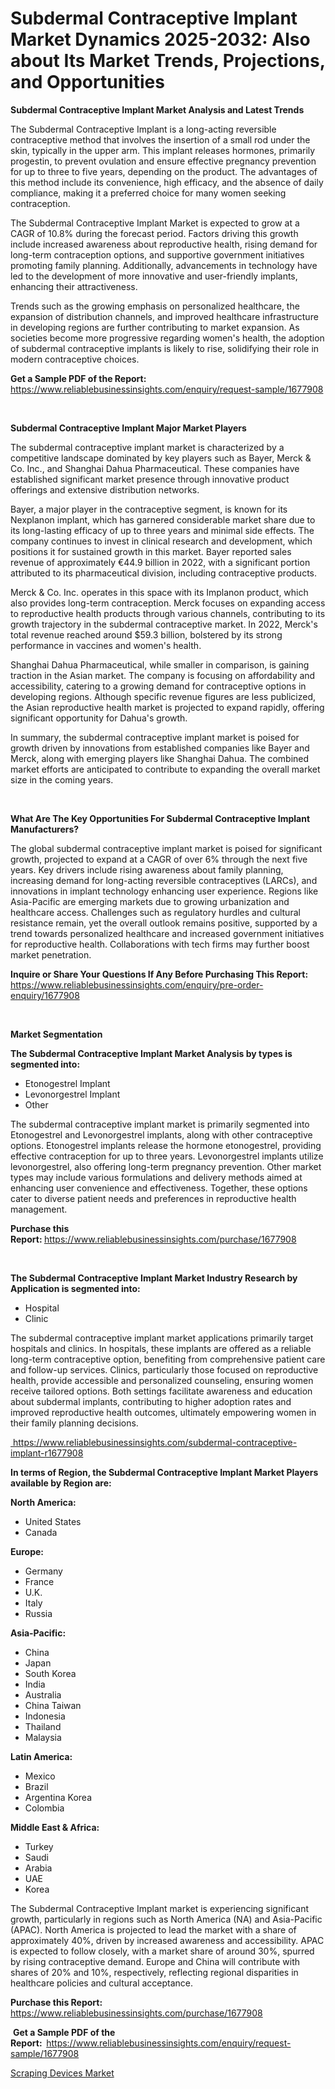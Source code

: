<p><h1>Subdermal Contraceptive Implant Market Dynamics 2025-2032: Also about Its Market Trends, Projections, and Opportunities</h1></p><p><strong>Subdermal Contraceptive Implant Market Analysis and Latest Trends</strong></p>
<p><p>The Subdermal Contraceptive Implant is a long-acting reversible contraceptive method that involves the insertion of a small rod under the skin, typically in the upper arm. This implant releases hormones, primarily progestin, to prevent ovulation and ensure effective pregnancy prevention for up to three to five years, depending on the product. The advantages of this method include its convenience, high efficacy, and the absence of daily compliance, making it a preferred choice for many women seeking contraception.</p><p>The Subdermal Contraceptive Implant Market is expected to grow at a CAGR of 10.8% during the forecast period. Factors driving this growth include increased awareness about reproductive health, rising demand for long-term contraception options, and supportive government initiatives promoting family planning. Additionally, advancements in technology have led to the development of more innovative and user-friendly implants, enhancing their attractiveness. </p><p>Trends such as the growing emphasis on personalized healthcare, the expansion of distribution channels, and improved healthcare infrastructure in developing regions are further contributing to market expansion. As societies become more progressive regarding women's health, the adoption of subdermal contraceptive implants is likely to rise, solidifying their role in modern contraceptive choices.</p></p>
<p><strong>Get a Sample PDF of the Report:&nbsp;</strong> <a href="https://www.reliablebusinessinsights.com/enquiry/request-sample/1677908?utm_campaign=3054&utm_medium=2&utm_source=Github&utm_content=ia&utm_term=25032025&utm_id=subdermal-contraceptive-implant">https://www.reliablebusinessinsights.com/enquiry/request-sample/1677908</a></p>
<p>&nbsp;</p>
<p><strong>Subdermal Contraceptive Implant Major Market Players</strong></p>
<p><p>The subdermal contraceptive implant market is characterized by a competitive landscape dominated by key players such as Bayer, Merck & Co. Inc., and Shanghai Dahua Pharmaceutical. These companies have established significant market presence through innovative product offerings and extensive distribution networks.</p><p>Bayer, a major player in the contraceptive segment, is known for its Nexplanon implant, which has garnered considerable market share due to its long-lasting efficacy of up to three years and minimal side effects. The company continues to invest in clinical research and development, which positions it for sustained growth in this market. Bayer reported sales revenue of approximately €44.9 billion in 2022, with a significant portion attributed to its pharmaceutical division, including contraceptive products.</p><p>Merck & Co. Inc. operates in this space with its Implanon product, which also provides long-term contraception. Merck focuses on expanding access to reproductive health products through various channels, contributing to its growth trajectory in the subdermal contraceptive market. In 2022, Merck's total revenue reached around $59.3 billion, bolstered by its strong performance in vaccines and women's health.</p><p>Shanghai Dahua Pharmaceutical, while smaller in comparison, is gaining traction in the Asian market. The company is focusing on affordability and accessibility, catering to a growing demand for contraceptive options in developing regions. Although specific revenue figures are less publicized, the Asian reproductive health market is projected to expand rapidly, offering significant opportunity for Dahua's growth.</p><p>In summary, the subdermal contraceptive implant market is poised for growth driven by innovations from established companies like Bayer and Merck, along with emerging players like Shanghai Dahua. The combined market efforts are anticipated to contribute to expanding the overall market size in the coming years.</p></p>
<p>&nbsp;</p>
<p><strong>What Are The Key Opportunities For Subdermal Contraceptive Implant Manufacturers?</strong></p>
<p><p>The global subdermal contraceptive implant market is poised for significant growth, projected to expand at a CAGR of over 6% through the next five years. Key drivers include rising awareness about family planning, increasing demand for long-acting reversible contraceptives (LARCs), and innovations in implant technology enhancing user experience. Regions like Asia-Pacific are emerging markets due to growing urbanization and healthcare access. Challenges such as regulatory hurdles and cultural resistance remain, yet the overall outlook remains positive, supported by a trend towards personalized healthcare and increased government initiatives for reproductive health. Collaborations with tech firms may further boost market penetration.</p></p>
<p><strong>Inquire or Share Your Questions If Any Before Purchasing This Report:</strong> <a href="https://www.reliablebusinessinsights.com/enquiry/pre-order-enquiry/1677908?utm_campaign=3054&utm_medium=2&utm_source=Github&utm_content=ia&utm_term=25032025&utm_id=subdermal-contraceptive-implant">https://www.reliablebusinessinsights.com/enquiry/pre-order-enquiry/1677908</a></p>
<p>&nbsp;</p>
<p><strong>Market Segmentation</strong></p>
<p><strong>The Subdermal Contraceptive Implant Market Analysis by types is segmented into:</strong></p>
<p><ul><li>Etonogestrel Implant</li><li>Levonorgestrel Implant</li><li>Other</li></ul></p>
<p><p>The subdermal contraceptive implant market is primarily segmented into Etonogestrel and Levonorgestrel implants, along with other contraceptive options. Etonogestrel implants release the hormone etonogestrel, providing effective contraception for up to three years. Levonorgestrel implants utilize levonorgestrel, also offering long-term pregnancy prevention. Other market types may include various formulations and delivery methods aimed at enhancing user convenience and effectiveness. Together, these options cater to diverse patient needs and preferences in reproductive health management.</p></p>
<p><strong>Purchase this Report:&nbsp;</strong><a href="https://www.reliablebusinessinsights.com/purchase/1677908?utm_campaign=3054&utm_medium=2&utm_source=Github&utm_content=ia&utm_term=25032025&utm_id=subdermal-contraceptive-implant">https://www.reliablebusinessinsights.com/purchase/1677908</a></p>
<p>&nbsp;</p>
<p><strong>The Subdermal Contraceptive Implant Market Industry Research by Application is segmented into:</strong></p>
<p><ul><li>Hospital</li><li>Clinic</li></ul></p>
<p><p>The subdermal contraceptive implant market applications primarily target hospitals and clinics. In hospitals, these implants are offered as a reliable long-term contraceptive option, benefiting from comprehensive patient care and follow-up services. Clinics, particularly those focused on reproductive health, provide accessible and personalized counseling, ensuring women receive tailored options. Both settings facilitate awareness and education about subdermal implants, contributing to higher adoption rates and improved reproductive health outcomes, ultimately empowering women in their family planning decisions.</p></p>
<p><a href="https://www.reliablebusinessinsights.com/subdermal-contraceptive-implant-r1677908?utm_campaign=3054&utm_medium=2&utm_source=Github&utm_content=ia&utm_term=25032025&utm_id=subdermal-contraceptive-implant">&nbsp;https://www.reliablebusinessinsights.com/subdermal-contraceptive-implant-r1677908</a></p>
<p><strong>In terms of Region, the Subdermal Contraceptive Implant Market Players available by Region are:</strong></p>
<p>
    <p> <strong> North America: </strong>
        <ul>
            <li>United States</li>
            <li>Canada</li>
        </ul>
        </p> 
    <p> <strong> Europe: </strong>
        <ul>
            <li>Germany</li>
            <li>France</li>
            <li>U.K.</li>
            <li>Italy</li>
            <li>Russia</li>
        </ul>
        </p> 
    <p> <strong> Asia-Pacific: </strong>
        <ul>
            <li>China</li>
            <li>Japan</li>
            <li>South Korea</li>
            <li>India</li>
            <li>Australia</li>
            <li>China Taiwan</li>
            <li>Indonesia</li>
            <li>Thailand</li>
            <li>Malaysia</li>
        </ul>
        </p> 
    <p> <strong> Latin America: </strong>
        <ul>
            <li>Mexico</li>
            <li>Brazil</li>
            <li>Argentina Korea</li>
            <li>Colombia</li>
        </ul>
        </p> 
    <p> <strong> Middle East & Africa: </strong>
        <ul>
            <li>Turkey</li>
            <li>Saudi</li>
            <li>Arabia</li>
            <li>UAE</li>
            <li>Korea</li>
        </ul>
    </p>
    </p>
<p><p>The Subdermal Contraceptive Implant market is experiencing significant growth, particularly in regions such as North America (NA) and Asia-Pacific (APAC). North America is projected to lead the market with a share of approximately 40%, driven by increased awareness and accessibility. APAC is expected to follow closely, with a market share of around 30%, spurred by rising contraceptive demand. Europe and China will contribute with shares of 20% and 10%, respectively, reflecting regional disparities in healthcare policies and cultural acceptance.</p></p>
<p><strong>Purchase this Report: </strong><a href="https://www.reliablebusinessinsights.com/purchase/1677908?utm_campaign=3054&utm_medium=2&utm_source=Github&utm_content=ia&utm_term=25032025&utm_id=subdermal-contraceptive-implant">https://www.reliablebusinessinsights.com/purchase/1677908</a></p>
<p>&nbsp;<strong>Get a Sample PDF of the Report:&nbsp;&nbsp;</strong><a href="https://www.reliablebusinessinsights.com/enquiry/request-sample/1677908?utm_campaign=3054&utm_medium=2&utm_source=Github&utm_content=ia&utm_term=25032025&utm_id=subdermal-contraceptive-implant">https://www.reliablebusinessinsights.com/enquiry/request-sample/1677908</a></p>
<p><strong></strong></p>
<p><p><a href="https://github.com/balapopepi/Market-Research-Report-List-1/blob/main/scraping-devices-market.md?utm_campaign=3054&utm_medium=2&utm_source=Github&utm_content=ia&utm_term=25032025&utm_id=subdermal-contraceptive-implant">Scraping Devices Market</a></p></p>